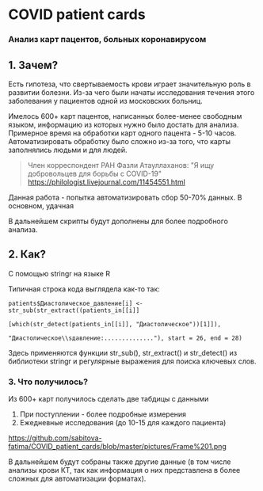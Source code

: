 # COVID patient cards

### Анализ карт пацентов, больных коронавирусом

## 1. Зачем?

Есть гипотеза, что свертываемость крови играет значительную роль в развитии болезни. Из-за чего были начаты исследования течения этого заболевания у пациентов одной из московских больниц.

Имелось 600+ карт пацентов, написанных более-менее свободным языком, информацию из которых нужно было достать для анализа. Примерное время на обработки карт одного пацента - 5-10 часов. Автоматизировать обработку было сложно из-за того, что карты заполнялись людьми и для людей.

> Член корреспондент РАН Фазли Атауллаханов: "Я ищу добровольцев для борьбы с COVID-19"
> <https://philologist.livejournal.com/11454551.html>

Данная работа - попытка автоматизировать сбор 50-70% данных. В основном, удачная

В дальнейшем скрипты будут дополнены для более подробного анализа. 

## 2. Как?

С помощью stringr на языке R

Типичная строка кода выглядела как-то так:

```
patients$Диастолическое_давление[i] <- str_sub(str_extract((patients_in[[i]]
                                       [which(str_detect(patients_in[[i]], "Диастолическое"))[1]]), 
                                       "Диастолическое\\sдавление:.............."), start = 26, end = 28)
```
Здесь применяются функции str_sub(), str_extract() и str_detect() из библиотеки stringr и регулярные выражения для поиска ключевых слов. 

### 3. Что получилось?

Из 600+ карт получилось сделать две табдицы с данными 
1. При поступлении - более подробные измерения
2. Ежедневные исследования (до 10-15 для каждого пациента)

https://github.com/sabitova-fatima/COVID_patient_cards/blob/master/pictures/Frame%201.png

В дальнейшем будут собраны также другие данные (в том числе анализы крови КТ, так как информация о них представлена в более сложных для автоматизации форматах).


